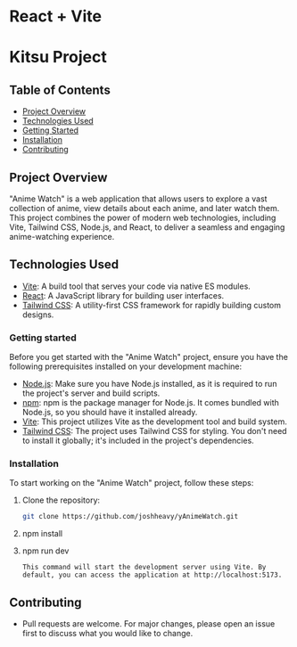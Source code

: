 # React + Vite

# Kitsu Project

## Table of Contents

- [Project Overview](#project-overview)
- [Technologies Used](#technologies-used)
- [Getting Started](#getting-started)
- [Installation](#installation)
- [Contributing](#contributing)

## Project Overview

"Anime Watch" is a web application that allows users to explore a vast collection of anime, view details about each anime, and later watch them. This project combines the power of modern web technologies, including Vite, Tailwind CSS, Node.js, and React, to deliver a seamless and engaging anime-watching experience.

## Technologies Used

- [Vite](https://vitejs.dev/): A build tool that serves your code via native ES modules.
- [React](https://reactjs.org/): A JavaScript library for building user interfaces.
- [Tailwind CSS](https://tailwindcss.com/): A utility-first CSS framework for rapidly building custom designs.


### Getting started

Before you get started with the "Anime Watch" project, ensure you have the following prerequisites installed on your development machine:

- [Node.js](https://nodejs.org/): Make sure you have Node.js installed, as it is required to run the project's server and build scripts.
- [npm](https://www.npmjs.com/): npm is the package manager for Node.js. It comes bundled with Node.js, so you should have it installed already.
- [Vite](https://vitejs.dev/): This project utilizes Vite as the development tool and build system. 
- [Tailwind CSS](https://tailwindcss.com/): The project uses Tailwind CSS for styling. You don't need to install it globally; it's included in the project's dependencies.

### Installation

To start working on the "Anime Watch" project, follow these steps:

1. Clone the repository:

   ```bash
   git clone https://github.com/joshheavy/yAnimeWatch.git

2. npm install
3. npm run dev
    ```
    This command will start the development server using Vite. By default, you can access the application at http://localhost:5173.
    ```
## Contributing
- Pull requests are welcome. For major changes, please open an issue first to discuss what you would like to change. 